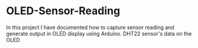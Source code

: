 # OLED-Sensor-Reading
In this project I have documented how to capture sensor reading and generate output in OLED display using Arduino. DHT22 sensor's data on the OLED
